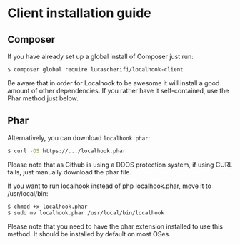 Client installation guide
=========================

## Composer

If you have already set up a global install of Composer just run:

```bash
$ composer global require lucascherifi/localhook-client
```

Be aware that in order for Localhook to be awesome it will install a good amount of other dependencies. If you rather have it self-contained, use the Phar method just below.

## Phar

Alternatively, you can download `localhook.phar`:

```bash
$ curl -OS https://.../localhook.phar
```

Please note that as Github is using a DDOS protection system, if using CURL fails, just manually download the phar file.

If you want to run localhook instead of php localhook.phar, move it to /usr/local/bin:

```bash
$ chmod +x localhook.phar
$ sudo mv localhook.phar /usr/local/bin/localhook
```

Please note that you need to have the phar extension installed to use this method. It should be installed by default on most OSes.

